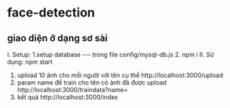 # face-detection
## giao diện ở dạng sơ sài ##
I. Setup:
  1.setup database --- trong file config/mysql-db.js
  2. npm i
II. Sử dụng: npm start
1. upload 10 ảnh cho mỗi người với tên cụ thể
http://localhost:3000/upload
2. param name để train cho tên có ảnh đã được upload
http://localhost:3000/traindata?name=<name>
3. kết quả
http://localhost:3000/index
